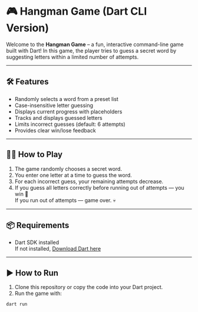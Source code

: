 # 🎮 Hangman Game (Dart CLI Version)

Welcome to the **Hangman Game** – a fun, interactive command-line game built with Dart! In this game, the player tries to guess a secret word by suggesting letters within a limited number of attempts.

---

## 🛠️ Features

- Randomly selects a word from a preset list
- Case-insensitive letter guessing
- Displays current progress with placeholders
- Tracks and displays guessed letters
- Limits incorrect guesses (default: 6 attempts)
- Provides clear win/lose feedback

---

## 🧑‍💻 How to Play

1. The game randomly chooses a secret word.
2. You enter one letter at a time to guess the word.
3. For each incorrect guess, your remaining attempts decrease.
4. If you guess all letters correctly before running out of attempts — you win 🎉  
   If you run out of attempts — game over. 💀

---

## 📦 Requirements

- Dart SDK installed  
  If not installed, [Download Dart here](https://dart.dev/get-dart)

---

## ▶️ How to Run

1. Clone this repository or copy the code into your Dart project.
2. Run the game with:

```bash
dart run
